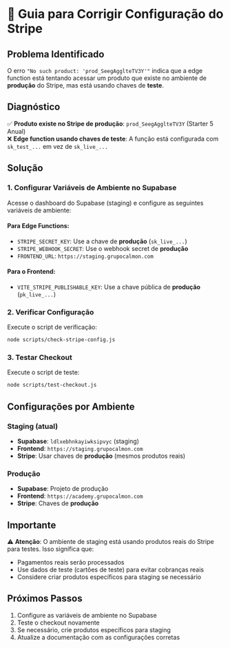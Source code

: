 # 🔧 Guia para Corrigir Configuração do Stripe

## Problema Identificado

O erro `"No such product: 'prod_SeegAgglteTV3Y'"` indica que a edge function está tentando acessar um produto que existe no ambiente de **produção** do Stripe, mas está usando chaves de **teste**.

## Diagnóstico

✅ **Produto existe no Stripe de produção**: `prod_SeegAgglteTV3Y` (Starter 5 Anual)  
❌ **Edge function usando chaves de teste**: A função está configurada com `sk_test_...` em vez de `sk_live_...`

## Solução

### 1. Configurar Variáveis de Ambiente no Supabase

Acesse o dashboard do Supabase (staging) e configure as seguintes variáveis de ambiente:

#### Para Edge Functions:
- `STRIPE_SECRET_KEY`: Use a chave de **produção** (`sk_live_...`)
- `STRIPE_WEBHOOK_SECRET`: Use o webhook secret de **produção**
- `FRONTEND_URL`: `https://staging.grupocalmon.com`

#### Para o Frontend:
- `VITE_STRIPE_PUBLISHABLE_KEY`: Use a chave pública de **produção** (`pk_live_...`)

### 2. Verificar Configuração

Execute o script de verificação:
```bash
node scripts/check-stripe-config.js
```

### 3. Testar Checkout

Execute o script de teste:
```bash
node scripts/test-checkout.js
```

## Configurações por Ambiente

### Staging (atual)
- **Supabase**: `ldlxebhnkayiwksipvyc` (staging)
- **Frontend**: `https://staging.grupocalmon.com`
- **Stripe**: Usar chaves de **produção** (mesmos produtos reais)

### Produção
- **Supabase**: Projeto de produção
- **Frontend**: `https://academy.grupocalmon.com`
- **Stripe**: Chaves de **produção**

## Importante

⚠️ **Atenção**: O ambiente de staging está usando produtos reais do Stripe para testes. Isso significa que:
- Pagamentos reais serão processados
- Use dados de teste (cartões de teste) para evitar cobranças reais
- Considere criar produtos específicos para staging se necessário

## Próximos Passos

1. Configure as variáveis de ambiente no Supabase
2. Teste o checkout novamente
3. Se necessário, crie produtos específicos para staging
4. Atualize a documentação com as configurações corretas 